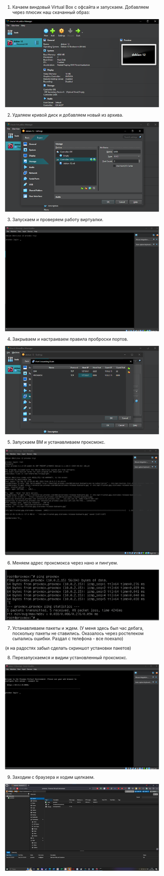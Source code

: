 1. Качаем виндовый Virtual Box с офсайта и запускаем. Добавляем через плюсик наш скачанный образ:

![установка образа.png](%D1%83%D1%81%D1%82%D0%B0%D0%BD%D0%BE%D0%B2%D0%BA%D0%B0%20%D0%BE%D0%B1%D1%80%D0%B0%D0%B7%D0%B0.png)

2. Удаляем кривой диск и добавляем новый из архива.

![монтируем диск из скачанного архива..png](%D0%BC%D0%BE%D0%BD%D1%82%D0%B8%D1%80%D1%83%D0%B5%D0%BC%20%D0%B4%D0%B8%D1%81%D0%BA%20%D0%B8%D0%B7%20%D1%81%D0%BA%D0%B0%D1%87%D0%B0%D0%BD%D0%BD%D0%BE%D0%B3%D0%BE%20%D0%B0%D1%80%D1%85%D0%B8%D0%B2%D0%B0..png)

3. Запускаем и проверяем работу виртуалки.

![проверяем работу образа.png](%D0%BF%D1%80%D0%BE%D0%B2%D0%B5%D1%80%D1%8F%D0%B5%D0%BC%20%D1%80%D0%B0%D0%B1%D0%BE%D1%82%D1%83%20%D0%BE%D0%B1%D1%80%D0%B0%D0%B7%D0%B0.png)

4. Закрываем и настраиваем правила проброски портов.

![проброска портов.png](%D0%BF%D1%80%D0%BE%D0%B1%D1%80%D0%BE%D1%81%D0%BA%D0%B0%20%D0%BF%D0%BE%D1%80%D1%82%D0%BE%D0%B2.png)

5. Запускаем ВМ и устанавливаем проксмокс.

![установили проксмокс.png](%D1%83%D1%81%D1%82%D0%B0%D0%BD%D0%BE%D0%B2%D0%B8%D0%BB%D0%B8%20%D0%BF%D1%80%D0%BE%D0%BA%D1%81%D0%BC%D0%BE%D0%BA%D1%81.png)

6. Меняем адрес проксмокса через нано и пингуем.

![пингуем.png](%D0%BF%D0%B8%D0%BD%D0%B3%D1%83%D0%B5%D0%BC.png)

7. Устанавливаем пакеты и ждем. (У меня здесь был час дебага, поскольку пакеты не ставились. Оказалось через ростелеком сыпались ошибки. Раздал с телефона - все поехало)

(я на радостях забыл сделать скриншот установки пакетов)

8. Перезапускаемся и видим установленный проксмокс.

![проксмокс поднялся.png](%D0%BF%D1%80%D0%BE%D0%BA%D1%81%D0%BC%D0%BE%D0%BA%D1%81%20%D0%BF%D0%BE%D0%B4%D0%BD%D1%8F%D0%BB%D1%81%D1%8F.png)

9. Заходим с браузера и ходим щелкаем.

![финал.png](%D1%84%D0%B8%D0%BD%D0%B0%D0%BB.png)